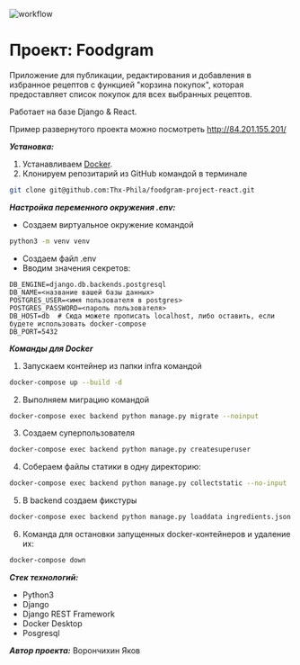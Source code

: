 ![workflow](https://github.com/garmagelm/foodgram-project-react/actions/workflows/foodgram_project.yml/badge.svg)
# Проект: Foodgram
Приложение для публикации, редактирования и добавления в избранное рецептов с функцией "корзина покупок", которая предоставляет список покупок для всех выбранных рецептов.

Работает на базе Django & React.

Пример развернутого проекта можно посмотреть http://84.201.155.201/

***Установка:***
1. Устанавливаем [Docker](https://docs.docker.com/engine/install/).
2. Клонируем репозитарий из GitHub командой в терминале 
```bash
git clone git@github.com:Thx-Phila/foodgram-project-react.git
```

***Настройка переменного окружения .env:***

* Создаем виртуальное окружение командой 
```bash
python3 -m venv venv
```
* Создаем файл .env
* Вводим значения секретов: 
```
DB_ENGINE=django.db.backends.postgresql
DB_NAME=<название вашей базы данных>
POSTGRES_USER=<имя пользователя в postgres>
POSTGRES_PASSWORD=<пароль пользователя>
DB_HOST=db  # Сюда можете прописать localhost, либо оставить, если будете использовать docker-compose
DB_PORT=5432
```

***Команды для Docker***
1. Запускаем контейнер из папки infra командой
```bash
docker-compose up --build -d
```
2. Выполняем миграцию командой 
```bash
docker-compose exec backend python manage.py migrate --noinput
```
3. Создаем суперпользователя 
```bash
docker-compose exec backend python manage.py createsuperuser
```
4. Собераем файлы статики в одну директорию: 
```bash
docker-compose exec backend python manage.py collectstatic --no-input
```
5. В backend создаем фикстуры 
```bash
docker-compose exec backend python manage.py loaddata ingredients.json
```
6. Команда для остановки запущенных docker-контейнеров и удаление их:
```bash
docker-compose down
```

***Стек технологий:***

* Python3
* Django
* Django REST Framework
* Docker Desktop
* Posgresql

***Автор проекта:***
Ворончихин Яков
